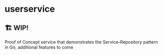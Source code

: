 # userservice
## 🏗️ WIP!
Proof of Concept service that demonstrates the Service-Repository pattern in Go, additional features to come 
